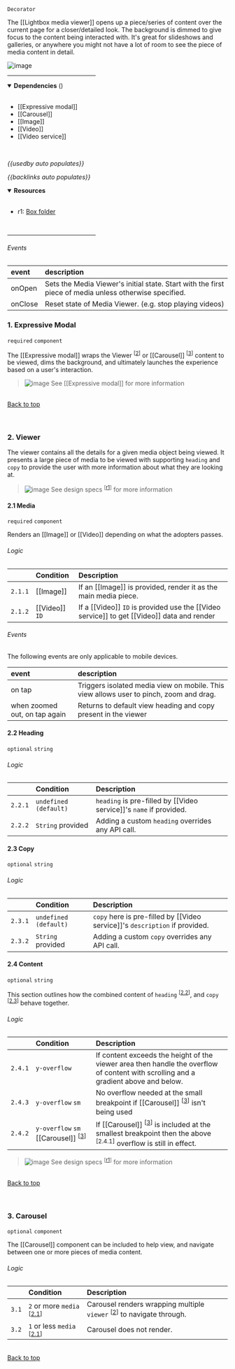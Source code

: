 `Decorator` <!-- category start --><!-- category end -->

The [[Lightbox media viewer]] opens up a piece/series of content over the current page for a closer/detailed look. The background is dimmed to give focus to the content being interacted with. It's great for slideshows and galleries, or anywhere you might not have a lot of room to see the piece of media content in detail.

![image](https://user-images.githubusercontent.com/3793636/119056034-a08d2a80-b98f-11eb-8140-c6a057d69152.png)

<hr width="40%" />

<!-- toc start open="true" --><!-- toc end -->

<details open="true">
  <summary><strong>Dependencies</strong> (<!-- dependencyCount start --><!-- dependencyCount end -->)</summary><br />

- [[Expressive modal]]
- [[Carousel]]
- [[Image]]
- [[Video]]
- [[Video service]]

<br />
</details>

<!-- usedby start -->
*{{usedby auto populates}}*
<!-- usedby end -->

<!-- backlinks start -->
*{{backlinks auto populates}}*
<!-- backlinks end -->

<a name="resources"></a>
<details open="true">
  <summary><strong>Resources</strong></summary><br />

- r1: [Box folder](https://ibm.ent.box.com/folder/84558325642)

<br />
</details>

<hr width="40%" />



###### Events

| event  | description  |
|:-----------|:-------------|
| onOpen | Sets the Media Viewer's initial state. Start with the first piece of media unless otherwise specified. |
| onClose | Reset state of Media Viewer. (e.g. stop playing videos) |




### 1. Expressive Modal

`required` `component`

The [[Expressive modal]] wraps the Viewer <sup>[[2](#2-viewer)]</sup> or [[Carousel]] <sup>[[3](#3-carousel)]</sup> content to be viewed, dims the background, and ultimately launches the experience based on a user's interaction.

> ![image](https://user-images.githubusercontent.com/3793636/117873919-f6faba80-b265-11eb-81a5-039bdcd822e8.png)  See [[Expressive modal]] for more information


<br />[Back to top](#wiki-wrapper)<br /><br /><br />




### 2. Viewer

The viewer contains all the details for a given media object being viewed. It presents a large piece of media to be viewed with supporting `heading` and `copy` to provide the user with more information about what they are looking at.

> ![image](https://user-images.githubusercontent.com/3793636/117873919-f6faba80-b265-11eb-81a5-039bdcd822e8.png)  See design specs <sup>[[r1](#resources)]</sup> for more information

#### 2.1 Media

`required` `component`

Renders an [[Image]] or [[Video]] depending on what the adopters passes.

###### Logic

| | Condition | Description |
|:--- |:--------- |:----------- |
| `2.1.1` | [[Image]]  | If an [[Image]] is provided, render it as the main media piece.  |
| `2.1.2` | [[Video]] `ID` | If a [[Video]] `ID` is provided use the [[Video service]] to get [[Video]] data and render |

###### Events

The following events are only applicable to mobile devices.

| event  | description  |
|:-----------|:-------------|
| on tap | Triggers isolated media view on mobile. This view allows user to pinch, zoom and drag. |
| when zoomed out, on tap again | Returns to default view heading and copy present in the viewer |


#### 2.2 Heading

`optional` `string`

###### Logic

| | Condition | Description |
|:--- |:--------- |:----------- |
| `2.2.1` | `undefined (default)` | `heading` is pre-filled by [[Video service]]'s `name` if provided. |
| `2.2.2` | `String` provided | Adding a custom `heading` overrides any API call. |



#### 2.3 Copy

`optional` `string`

###### Logic

| | Condition | Description |
|:--- |:--------- |:----------- |
| `2.3.1` | `undefined (default)` | `copy` here is pre-filled by [[Video service]]'s `description` if provided. |
| `2.3.2` | `String` provided | Adding a custom `copy` overrides any API call. |



#### 2.4 Content

`optional` `string`

This section outlines how the combined content of `heading` <sup>[[2.2](#22-heading)]</sup>, and `copy` <sup>[[2.3](#23-copy)]</sup> behave together.

###### Logic

| | Condition | Description |
|:--- |:--------- |:----------- |
| `2.4.1` | `y-overflow`  | If content exceeds the height of the viewer area then handle the overflow of content with scrolling and a gradient above and below.|
| `2.4.3` | `y-overflow` `sm` | No overflow needed at the small breakpoint if  [[Carousel]] <sup>[[3](#3-carousel)]</sup> isn't being used |
| `2.4.2` | `y-overflow` `sm` [[Carousel]] <sup>[[3](#3-carousel)]</sup>  | If  [[Carousel]] <sup>[[3](#3-carousel)]</sup> is included at the smallest breakpoint then the above <sup>[2.4.1]</sup> overflow is still in effect. |

> ![image](https://user-images.githubusercontent.com/3793636/117873919-f6faba80-b265-11eb-81a5-039bdcd822e8.png)  See design specs <sup>[[r1](#resources)]</sup> for more information


<br />[Back to top](#wiki-wrapper)<br /><br /><br />




### 3. Carousel

`optional` `component`

The [[Carousel]] component can be included to help view, and navigate between one or more pieces of media content.

###### Logic

| | Condition | Description |
|:--- |:--------- |:----------- |
| `3.1` | `2` or more `media` <sup>[[2.1](#21-media)]</sup> | Carousel renders wrapping multiple `viewer` <sup>[[2](#2-viewer)]</sup> to navigate through. |
| `3.2` | `1` or less `media` <sup>[[2.1](#21-media)]</sup> | Carousel does not render. |

<br />[Back to top](#wiki-wrapper)<br /><br /><br />
